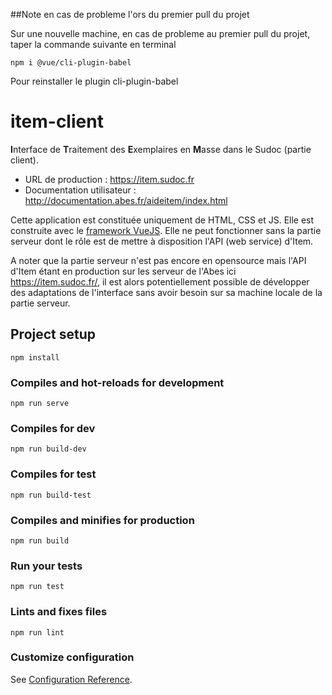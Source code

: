 ##Note en cas de probleme l'ors du premier pull du projet

Sur une nouvelle machine, en cas de probleme au premier pull du projet,
taper la commande suivante en terminal
```
npm i @vue/cli-plugin-babel
```

Pour reinstaller le plugin cli-plugin-babel

# item-client

**I**nterface de **T**raitement des **E**xemplaires en **M**asse dans le Sudoc (partie client).

- URL de production : https://item.sudoc.fr
- Documentation utilisateur : http://documentation.abes.fr/aideitem/index.html

Cette application est constituée uniquement de HTML, CSS et JS. Elle est construite avec le [framework VueJS](https://vuejs.org/).
Elle ne peut fonctionner sans la partie serveur dont le rôle est de mettre à disposition l'API (web service) d'Item.

A noter que la partie serveur n'est pas encore en opensource mais l'API d'Item étant en production sur les serveur de l'Abes ici https://item.sudoc.fr/,
il est alors potentiellement possible de développer des adaptations de l'interface sans avoir besoin sur sa machine locale de la partie serveur.  

## Project setup
```
npm install
```

### Compiles and hot-reloads for development
```
npm run serve
```
### Compiles for dev
```
npm run build-dev
```

### Compiles for test
```
npm run build-test
```
### Compiles and minifies for production
```
npm run build
```

### Run your tests
```
npm run test
```

### Lints and fixes files
```
npm run lint
```

### Customize configuration
See [Configuration Reference](https://cli.vuejs.org/config/).
